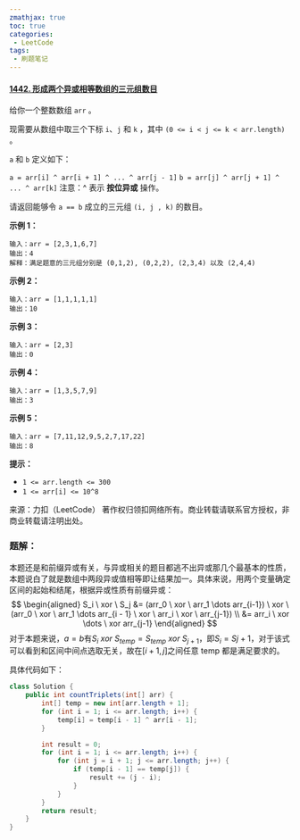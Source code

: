 ```yaml
---
zmathjax: true
toc: true
categories:
 - LeetCode
tags:
 - 刷题笔记
---
```


#### [1442. 形成两个异或相等数组的三元组数目](https://leetcode-cn.com/problems/count-triplets-that-can-form-two-arrays-of-equal-xor/)

给你一个整数数组 `arr` 。

现需要从数组中取三个下标 `i`、`j` 和 `k` ，其中 `(0 <= i < j <= k < arr.length) `。

`a` 和 `b` 定义如下：

`a = arr[i] ^ arr[i + 1] ^ ... ^ arr[j - 1]`
`b = arr[j] ^ arr[j + 1] ^ ... ^ arr[k]`
注意：^ 表示 **按位异或** 操作。

请返回能够令 `a == b` 成立的三元组 `(i, j , k)` 的数目。

<!--more-->

**示例 1：**

```
输入：arr = [2,3,1,6,7]
输出：4
解释：满足题意的三元组分别是 (0,1,2), (0,2,2), (2,3,4) 以及 (2,4,4)
```

**示例 2：**

```
输入：arr = [1,1,1,1,1]
输出：10
```

**示例 3：**

```
输入：arr = [2,3]
输出：0
```

**示例 4：**

```
输入：arr = [1,3,5,7,9]
输出：3
```

**示例 5：**

```
输入：arr = [7,11,12,9,5,2,7,17,22]
输出：8
```

**提示：**

-   `1 <= arr.length <= 300`
-   `1 <= arr[i] <= 10^8`

来源：力扣（LeetCode）
著作权归领扣网络所有。商业转载请联系官方授权，非商业转载请注明出处。

### 题解：

本题还是和前缀异或有关，与异或相关的题目都逃不出异或那几个最基本的性质，本题说白了就是数组中两段异或值相等即让结果加一。具体来说，用两个变量确定区间的起始和结尾，根据异或性质有前缀异或：
$$
\begin{aligned}
S_i \ xor \ S_j &= (arr_0 \ xor \ arr_1 \dots arr_{i-1}) \ xor \ (arr_0 \ xor \ arr_1 \dots arr_{i - 1} \ xor \ arr_i \ xor \ arr_{j-1}) \\
&= arr_i \ xor \dots \ xor arr_{j-1}
\end{aligned}
$$
对于本题来说，$a=b$有$S_{i} \ xor \ S_{temp} = S_{temp} \ xor \ S_{j+1}$，即$S_i = S{j+1}$，对于该式可以看到和区间中间点选取无关，故在$[i+1, j]$之间任意 temp 都是满足要求的。

具体代码如下：

```java
class Solution {
    public int countTriplets(int[] arr) {
        int[] temp = new int[arr.length + 1];
        for (int i = 1; i <= arr.length; i++) {
            temp[i] = temp[i - 1] ^ arr[i - 1];
        }

        int result = 0;
        for (int i = 1; i <= arr.length; i++) {
            for (int j = i + 1; j <= arr.length; j++) {
                if (temp[i - 1] == temp[j]) {
                    result += (j - i);
                }
            }
        }
        return result;
    }
}
```


